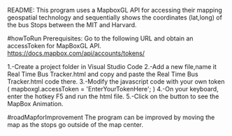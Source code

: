 README:
This program uses a MapboxGL API for accessing their mapping geospatial technology and sequentially shows the coordinates (lat,long) of the bus Stops between the MIT and Harvard.

#howToRun
Prerequisites: Go to the following URL and obtain an accessToken for MapBoxGL API.
https://docs.mapbox.com/api/accounts/tokens/

1.-Create a project folder in Visual Studio Code 
2.-Add a new file,name it Real Time Bus Tracker.html and copy and paste the Real Time Bus Tracker.html code there.
3.-Modify the javascript code with your own token ( mapboxgl.accessToken = 'EnterYourTokenHere'; )
4.-On your keyboard, enter the hotkey F5 and run the html file. 
5.-Click on the button to see the MapBox Animation.


#roadMapforImprovement 
The program can be improved by moving the map as the stops go outside of the map center.
